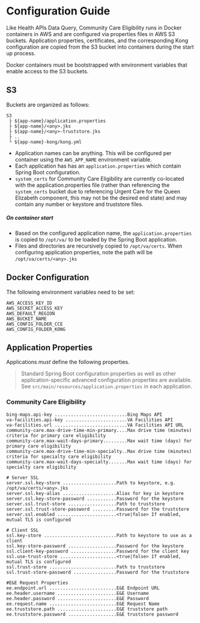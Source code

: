 # Configuration Guide

Like Health APIs Data Query, Community Care Eligibility runs in Docker containers in AWS and are configured via properties files in AWS S3 
buckets. Application properties, certificates, and the corresponding Kong configuration are copied from
the S3 bucket into containers during the start up process. 

Docker containers must be bootstrapped with environment variables that enable access
to the S3 buckets.

## S3
Buckets are organized as follows:

```
S3
 ├ ${app-name}/application.properties
 ├ ${app-name}/<any>.jks
 ├ ${app-name}/<any>-truststore.jks
 ├ ..
 └ ${app-name}-kong/kong.yml
```

- Application names can be anything. This will be configured per container using the `AWS_APP_NAME`
  environment variable.
- Each application has has an `application.properties` which contain Spring Boot configuration.
- `system_certs` for Community Care Eligibility are currently co-located with the application.properties file (rather than referencing the `system_certs` bucket due to referencing  Urgent Care for the Queen Elizabeth component, this may not be the desired end state) and may contain any number or keystore and truststore files.

##### On container start
- Based on the configured application name, the `application.properties` is copied to `/opt/va/` 
  to be loaded by the Spring Boot application.
- Files and directories are recursively copied to `/opt/va/certs`.
  When configuring application properties, note the path will be `/opt/va/certs/<any>.jks`


## Docker Configuration

The following environment variables need to be set:

```
AWS_ACCESS_KEY_ID
AWS_SECRET_ACCESS_KEY
AWS_DEFAULT_REGION
AWS_BUCKET_NAME
AWS_CONFIG_FOLDER_CCE
AWS_CONFIG_FOLDER_KONG
```

## Application Properties

Applications _must_ define the following properties. 

> Standard Spring Boot configuration properties as well as other application-specific advanced
> configuration properties are available.
> See `src/main/resources/application.properties` in each application. 

### Community Care Eligibility
```
bing-maps.api-key ...........................Bing Maps API     
va-facilities.api-key .......................VA Facilities API
va-facilities.url ...........................VA Facilities API URL
community-care.max-drive-time-min-primary....Max drive time (minutes) criteria for primary care eligibility
community-care.max-wait-days-primary.........Max wait time (days) for primary care eligibility
community-care.max-drive-time-min-specialty..Max drive time (minutes) criteria for specialty care eligibility
community-care.max-wait-days-specialty.......Max wait time (days) for specialty care eligibility

# Server SSL
server.ssl.key-store ....................Path to keystore, e.g. /opt/va/certs/<any>.jks
server.ssl.key-alias ....................Alias for key in keystore
server.ssl.key-store-password ...........Password for the keystore
server.ssl.trust-store ..................Path to truststore
server.ssl.trust-store-password .........Password for the truststore
server.ssl.enabled ......................<true|false> If enabled, mutual TLS is configured 

# Client SSL
ssl.key-store ...........................Path to keystore to use as a client
ssl.key-store-password ..................Password for the keystore
ssl.client-key-password .................Password for the client key
ssl.use-trust-store .....................<true|false> If enabled, mutual TLS is configured 
ssl.trust-store .........................Path to truststore
ssl.trust-store-password ................Password for the truststore

#E&E Request Properties
ee.endpoint.url .........................E&E Endpoint URL
ee.header.username ......................E&E Username
ee.header.password ......................E&E Password
ee.request.name .........................E&E Request Name
ee.truststore.path ......................E&E truststore path
ee.truststore.password ..................E&E truststore password


```